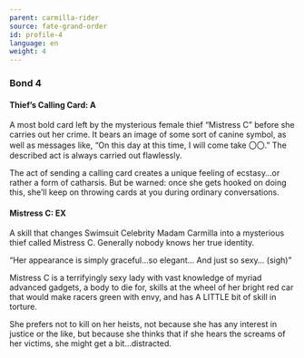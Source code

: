 ```yaml
---
parent: carmilla-rider
source: fate-grand-order
id: profile-4
language: en
weight: 4
---
```


### Bond 4

#### Thief’s Calling Card: A

A most bold card left by the mysterious female thief “Mistress C” before she carries out her crime. It bears an image of some sort of canine symbol, as well as messages like, “On this day at this time, I will come take 〇〇.” The described act is always carried out flawlessly.

The act of sending a calling card creates a unique feeling of ecstasy…or rather a form of catharsis. But be warned: once she gets hooked on doing this, she’ll keep on throwing cards at you during ordinary conversations.

#### Mistress C: EX

A skill that changes Swimsuit Celebrity Madam Carmilla into a mysterious thief called Mistress C. Generally nobody knows her true identity.

“Her appearance is simply graceful…so elegant… And just so sexy… (sigh)”

Mistress C is a terrifyingly sexy lady with vast knowledge of myriad advanced gadgets, a body to die for, skills at the wheel of her bright red car that would make racers green with envy, and has A LITTLE bit of skill in torture.

She prefers not to kill on her heists, not because she has any interest in justice or the like, but because she thinks that if she hears the screams of her victims, she might get a bit…distracted.
